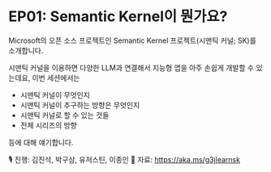 # EP01: Semantic Kernel이 뭔가요?

Microsoft의 오픈 소스 프로젝트인 Semantic Kernel 프로젝트(시맨틱 커널; SK)를 소개합니다.

시맨틱 커널을 이용하면 다양한 LLM과 연결해서 지능형 앱을 아주 손쉽게 개발할 수 있는데요, 이번 세션에서는

- 시맨틱 커널이 무엇인지
- 시맨틱 커널이 추구하는 방향은 무엇인지
- 시맨틱 커널로 할 수 있는 것들
- 전체 시리즈의 방향

등에 대해 얘기합니다.

🎙️ 진행: 김진석, 박구삼, 유저스틴, 이종인
📜 자료: https://aka.ms/g3jlearnsk
